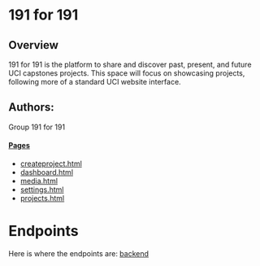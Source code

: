 # 191 for 191
  
## Overview
191 for 191 is the platform to share and discover past, present, and future UCI capstones projects. This space will focus on showcasing projects, following more of a standard UCI website interface.

## Authors:
Group 191 for 191

#### [Pages](#pages)
 - [createproject.html](#createproject)
 - [dashboard.html](#dashboard)
 - [media.html](#media)
 - [settings.html](#settings)
 - [projects.html](#projects)


# Endpoints
Here is where the endpoints are: [backend](/backend/README.md)


